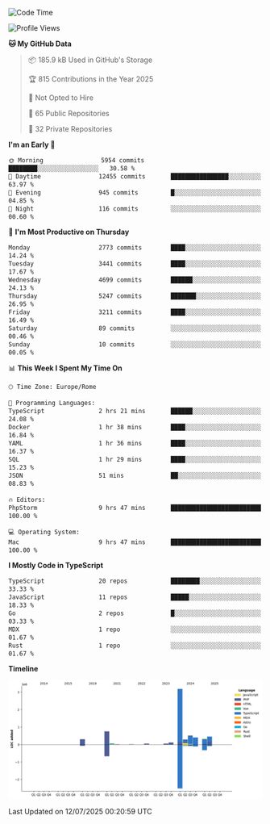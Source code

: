 <!--START_SECTION:waka-->
![Code Time](http://img.shields.io/badge/Code%20Time-6%2C107%20hrs%2059%20mins-blue)

![Profile Views](http://img.shields.io/badge/Profile%20Views-0-blue)

**🐱 My GitHub Data** 

> 📦 185.9 kB Used in GitHub's Storage 
 > 
> 🏆 815 Contributions in the Year 2025
 > 
> 🚫 Not Opted to Hire
 > 
> 📜 65 Public Repositories 
 > 
> 🔑 32 Private Repositories 
 > 
**I'm an Early 🐤** 

```text
🌞 Morning                5954 commits        ████████░░░░░░░░░░░░░░░░░   30.58 % 
🌆 Daytime                12455 commits       ████████████████░░░░░░░░░   63.97 % 
🌃 Evening                945 commits         █░░░░░░░░░░░░░░░░░░░░░░░░   04.85 % 
🌙 Night                  116 commits         ░░░░░░░░░░░░░░░░░░░░░░░░░   00.60 % 
```
📅 **I'm Most Productive on Thursday** 

```text
Monday                   2773 commits        ████░░░░░░░░░░░░░░░░░░░░░   14.24 % 
Tuesday                  3441 commits        ████░░░░░░░░░░░░░░░░░░░░░   17.67 % 
Wednesday                4699 commits        ██████░░░░░░░░░░░░░░░░░░░   24.13 % 
Thursday                 5247 commits        ███████░░░░░░░░░░░░░░░░░░   26.95 % 
Friday                   3211 commits        ████░░░░░░░░░░░░░░░░░░░░░   16.49 % 
Saturday                 89 commits          ░░░░░░░░░░░░░░░░░░░░░░░░░   00.46 % 
Sunday                   10 commits          ░░░░░░░░░░░░░░░░░░░░░░░░░   00.05 % 
```


📊 **This Week I Spent My Time On** 

```text
🕑︎ Time Zone: Europe/Rome

💬 Programming Languages: 
TypeScript               2 hrs 21 mins       ██████░░░░░░░░░░░░░░░░░░░   24.08 % 
Docker                   1 hr 38 mins        ████░░░░░░░░░░░░░░░░░░░░░   16.84 % 
YAML                     1 hr 36 mins        ████░░░░░░░░░░░░░░░░░░░░░   16.37 % 
SQL                      1 hr 29 mins        ████░░░░░░░░░░░░░░░░░░░░░   15.23 % 
JSON                     51 mins             ██░░░░░░░░░░░░░░░░░░░░░░░   08.83 % 

🔥 Editors: 
PhpStorm                 9 hrs 47 mins       █████████████████████████   100.00 % 

💻 Operating System: 
Mac                      9 hrs 47 mins       █████████████████████████   100.00 % 
```

**I Mostly Code in TypeScript** 

```text
TypeScript               20 repos            ████████░░░░░░░░░░░░░░░░░   33.33 % 
JavaScript               11 repos            █████░░░░░░░░░░░░░░░░░░░░   18.33 % 
Go                       2 repos             █░░░░░░░░░░░░░░░░░░░░░░░░   03.33 % 
MDX                      1 repo              ░░░░░░░░░░░░░░░░░░░░░░░░░   01.67 % 
Rust                     1 repo              ░░░░░░░░░░░░░░░░░░░░░░░░░   01.67 % 
```



**Timeline**

![Lines of Code chart](https://raw.githubusercontent.com/frnwtr/frnwtr/main/assets/bar_graph.png)


 Last Updated on 12/07/2025 00:20:59 UTC
<!--END_SECTION:waka-->